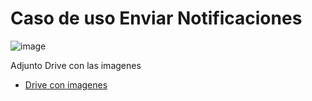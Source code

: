 # Caso de uso Enviar Notificaciones

![image](https://github.com/user-attachments/assets/d43a48f2-9d73-4c6d-af84-0fa9d77df8c2)


Adjunto Drive con las imagenes
* [Drive con imagenes](https://drive.google.com/drive/folders/182eFsVW3V2uQOmudHypVIPC-ONxUGXWb?usp=sharing)
